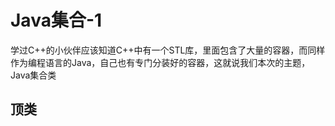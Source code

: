 # Java集合-1

学过C++的小伙伴应该知道C++中有一个STL库，里面包含了大量的容器，而同样作为编程语言的Java，自己也有专门分装好的容器，这就说我们本次的主题，Java集合类

## 顶类